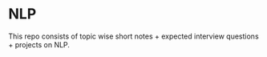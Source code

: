 # NLP
This repo consists of  topic wise short notes + expected interview questions + projects on NLP. 
